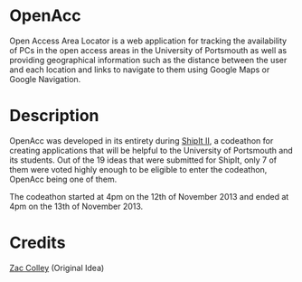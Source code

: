 OpenAcc
=======

Open Access Area Locator is a web application for tracking the availability of PCs in the open access areas in the University of Portsmouth as well as providing geographical information such as the distance between the user and each location and links to navigate to them using Google Maps or Google Navigation.


Description
===========

OpenAcc was developed in its entirety during [ShipIt II](https://sites.google.com/a/port.ac.uk/shipitnovember13/), a codeathon for creating applications that will be helpful to the University of Portsmouth and its students. Out of the 19 ideas that were submitted for ShipIt, only 7 of them were voted highly enough to be eligible to enter the codeathon, OpenAcc being one of them.

The codeathon started at 4pm on the 12th of November 2013 and ended at 4pm on the 13th of November 2013.


Credits
=======

[Zac Colley](https://github.com/zaccolley) (Original Idea)